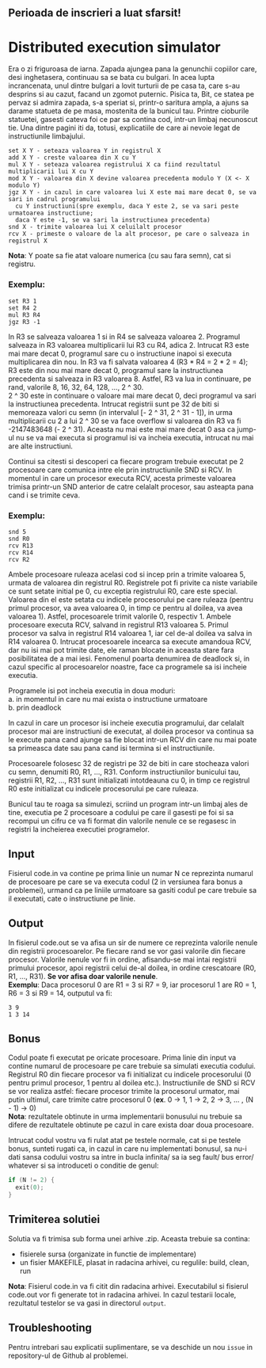 ## Perioada de inscrieri a luat sfarsit!

# Distributed execution simulator

Era o zi friguroasa de iarna. Zapada ajungea pana la genunchii copiilor care, desi inghetasera, continuau sa se bata cu bulgari. In acea lupta incrancenata, unul dintre bulgari a lovit turturii de pe casa ta, care s-au desprins si au cazut, facand un zgomot puternic. Pisica ta, Bit, ce statea pe pervaz si admira zapada, s-a speriat si, printr-o saritura ampla, a ajuns sa darame statueta de pe masa, mostenita de la bunicul tau. Printre cioburile statuetei, gasesti cateva foi ce par sa contina cod, intr-un limbaj necunoscut tie. Una dintre pagini iti da, totusi, explicatiile de care ai nevoie legat de instructiunile limbajului. 

```
set X Y - seteaza valoarea Y in registrul X
add X Y - creste valoarea din X cu Y
mul X Y - seteaza valoarea registrului X ca fiind rezultatul multiplicarii lui X cu Y
mod X Y - valoarea din X devine valoarea precedenta modulo Y (X <- X modulo Y)
jgz X Y - in cazul in care valoarea lui X este mai mare decat 0, se va sari in cadrul programului
  cu Y instructiuni(spre exemplu, daca Y este 2, se va sari peste urmatoarea instructiune; 
  daca Y este -1, se va sari la instructiunea precedenta)
snd X - trimite valoarea lui X celuilalt procesor
rcv X - primeste o valoare de la alt procesor, pe care o salveaza in registrul X
```
**Nota**: Y poate sa fie atat valoare numerica (cu sau fara semn), cat si registru.

### Exemplu:
```
set R3 1
set R4 2
mul R3 R4
jgz R3 -1
```
In R3 se salveaza valoarea 1 si in R4 se salveaza valoarea 2. Programul salveaza in R3 valoarea multiplicarii lui R3 cu R4, adica 2. Intrucat R3 este mai mare decat 0, programul sare cu o instructiune inapoi si executa multiplicarea din nou. In R3 va fi salvata valoarea 4 (R3 * R4 = 2 * 2 = 4); R3 este din nou mai mare decat 0, programul sare la instructiunea precedenta si salveaza in R3 valoarea 8. Astfel, R3 va lua in continuare, pe rand, valorile 8, 16, 32, 64, 128, …, 2 ^ 30.  
2 ^ 30 este in continuare o valoare mai mare decat 0, deci programul va sari la instructiunea precedenta. Intrucat registrii sunt pe 32 de biti si memoreaza valori cu semn (in intervalul [- 2 ^ 31, 2 ^ 31 - 1]), in urma multiplicarii cu 2 a lui 2 ^ 30 se va face overflow si valoarea din R3 va fi -2147483648 (- 2 ^ 31). Aceasta nu mai este mai mare decat 0 asa ca jump-ul nu se va mai executa si programul isi va incheia executia, intrucat nu mai are alte instructiuni.

Continui sa citesti si descoperi ca fiecare program trebuie executat pe 2 procesoare care comunica intre ele prin instructiunile SND si RCV. In momentul in care un procesor executa RCV, acesta primeste valoarea trimisa printr-un SND anterior de catre celalalt procesor, sau asteapta pana cand i se trimite ceva.

### Exemplu:
```
snd 5
snd R0
rcv R13
rcv R14
rcv R2
```
Ambele procesoare ruleaza acelasi cod si incep prin a trimite valoarea 5, urmata de valoarea din registrul R0. Registrele pot fi privite ca niste variabile ce sunt setate initial pe 0, cu exceptia registrului R0, care este special. Valoarea din el este setata cu indicele procesorului pe care ruleaza (pentru primul procesor, va avea valoarea 0, in timp ce pentru al doilea, va avea valoarea 1). Astfel, procesoarele trimit valorile 0, respectiv 1. 
Ambele procesoare executa RCV, salvand in registrul R13 valoarea 5. Primul procesor va salva in registrul R14 valoarea 1, iar cel de-al doilea va salva in R14 valoarea 0. Intrucat procesoarele incearca sa execute amandoua RCV, dar nu isi mai pot trimite date, ele raman blocate in aceasta stare fara posibilitatea de a mai iesi. Fenomenul poarta denumirea de deadlock si, in cazul specific al procesoarelor noastre, face ca programele sa isi incheie executia.

Programele isi pot incheia executia in doua moduri:  
a. in momentul in care nu mai exista o instructiune urmatoare  
b. prin deadlock

In cazul in care un procesor isi incheie executia programului, dar celalalt procesor mai are instructiuni de executat, al doilea procesor va continua sa le execute pana cand ajunge sa fie blocat intr-un RCV din care nu mai poate sa primeasca date sau pana cand isi termina si el instructiunile.

Procesoarele folosesc 32 de registri pe 32 de biti in care stocheaza valori cu semn, denumiti R0, R1, …, R31. Conform instructiunilor bunicului tau, registrii R1, R2, …, R31 sunt initializati intotdeauna cu 0, in timp ce registrul R0 este initializat cu indicele procesorului pe care ruleaza.

Bunicul tau te roaga sa simulezi, scriind un program intr-un limbaj ales de tine, executia pe 2 procesoare a codului pe care il gasesti pe foi si sa recompui un cifru ce va fi format din valorile nenule ce se regasesc in registri la incheierea executiei programelor.

## Input
Fisierul code.in va contine pe prima linie un numar N ce reprezinta numarul de procesoare pe care se va executa codul (2 in versiunea fara bonus a problemei), urmand ca pe liniile urmatoare sa gasiti codul pe care trebuie sa il executati, cate o instructiune pe linie.

## Output
In fisierul code.out se va afisa un sir de numere ce reprezinta valorile nenule din registrii procesoarelor. Pe fiecare rand se vor gasi valorile din fiecare procesor. Valorile nenule vor fi in ordine, afisandu-se mai intai registrii primului procesor, apoi registrii celui de-al doilea, in ordine crescatoare (R0, R1, …, R31). **Se vor afisa doar valorile nenule**.  
**Exemplu**:
Daca procesorul 0 are R1 = 3 si R7 = 9, iar procesorul 1 are R0 = 1, R6 = 3 si R9 = 14, outputul va fi:
```
3 9
1 3 14
```

## Bonus
Codul poate fi executat pe oricate procesoare. Prima linie din input va contine numarul de procesoare pe care trebuie sa simulati executia codului.
Registrul R0 din fiecare procesor va fi initializat cu indicele procesorului (0 pentru primul procesor, 1 pentru al doilea etc.). Instructiunile de SND si RCV se vor realiza astfel:
fiecare procesor trimite la procesorul urmator, mai putin ultimul, care trimite catre procesorul 0 (**ex**. 0 -> 1, 1 -> 2, 2 -> 3, … , (N - 1) -> 0)  
**Nota**: rezultatele obtinute in urma implementarii bonusului nu trebuie sa difere de rezultatele obtinute pe cazul in care exista doar doua procesoare.

Intrucat codul vostru va fi rulat atat pe testele normale, cat si pe testele bonus, sunteti rugati ca, in cazul in care nu implementati bonusul, sa nu-i dati sansa codului vostru sa intre in bucla infinita/ sa ia seg fault/ bus error/ whatever si sa introduceti o conditie de genul:
```c
if (N != 2) {
  exit(0);
}
``` 

## Trimiterea solutiei
Solutia va fi trimisa sub forma unei arhive .zip. Aceasta trebuie sa contina:  
* fisierele sursa (organizate in functie de implementare)
* un fisier MAKEFILE, plasat in radacina arhivei, cu regulile: build, clean, run

**Nota**: Fisierul code.in va fi citit din radacina arhivei. Executabilul si fisierul code.out vor fi generate tot in radacina arhivei.  In cazul testarii locale, rezultatul testelor se va gasi in directorul ```output```.

## Troubleshooting
Pentru intrebari sau explicatii suplimentare, se va deschide un nou ```issue``` in repository-ul de Github al problemei.

